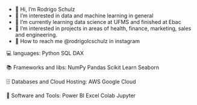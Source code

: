 - 👋 Hi, I’m Rodrigo Schulz 
- 🧠 I’m interested in data and machine learning in general 
- 📘 I’m currently learning data science at UFMS and finished at Ebac 
- 🔬 I’m interested in projects in areas of health, finance, marketing, sales and engineering. 
- 💼 How to reach me @rodrigolcschulz in instagram

💻 languages:
Python SQL DAX

📚 Frameworks and libs: 
NumPy Pandas Scikit Learn Seaborn

🗄️ Databases and Cloud Hosting:
AWS Google Cloud

🔧 Software and Tools:
Power BI Excel Colab Jupyter 

<!---
rodrigolcschulz/rodrigolcschulz is a ✨ special ✨ repository because its `README.md` (this file) appears on your GitHub profile.
You can click the Preview link to take a look at your changes.
--->
